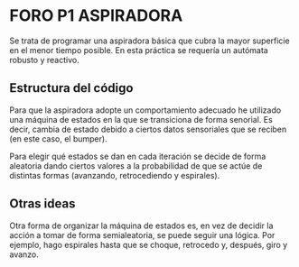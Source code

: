 # FORO P1 ASPIRADORA
Se trata de programar una aspiradora básica que cubra la mayor superficie en el menor tiempo posible. En esta práctica se requería un autómata robusto y reactivo.

## Estructura del código
Para que la aspiradora adopte un comportamiento adecuado he utilizado una máquina de estados en la que se transiciona de forma senorial. Es decir, cambia de estado debido a ciertos datos sensoriales que se reciben (en este caso, el bumper).

Para elegir qué estados se dan en cada iteración se decide de forma aleatoria dando ciertos valores a la probabilidad de que se actúe de distintas formas (avanzando, retrocediendo y espirales).

## Otras ideas
Otra forma de organizar la máquina de estados es, en vez de decidir la acción a tomar de forma semialeatoria, se puede seguir una lógica. Por ejemplo, hago espirales hasta que se choque, retrocedo y, después, giro y avanzo.
